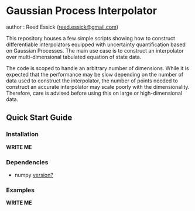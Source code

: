 # Gaussian Process Interpolator

author : Reed Essick (reed.essick@gmail.com)

This repository houses a few simple scripts showing how to construct differentiable interpolators equipped with uncertainty quantification based on Gaussian Processes.
The main use case is to construct an interpolator over multi-dimensional tabulated equation of state data.

The code is scoped to handle an arbitrary number of dimensions.
While it is expected that the performance may be slow depending on the number of data used to construct the interpolator, the number of points needed to construct an accurate interpolator may scale poorly with the dimensionality.
Therefore, care is advised before using this on large or high-dimensional data.

## Quick Start Guide

### Installation

**WRITE ME**

### Dependencies

  * numpy [version?]()

### Examples

**WRITE ME**
